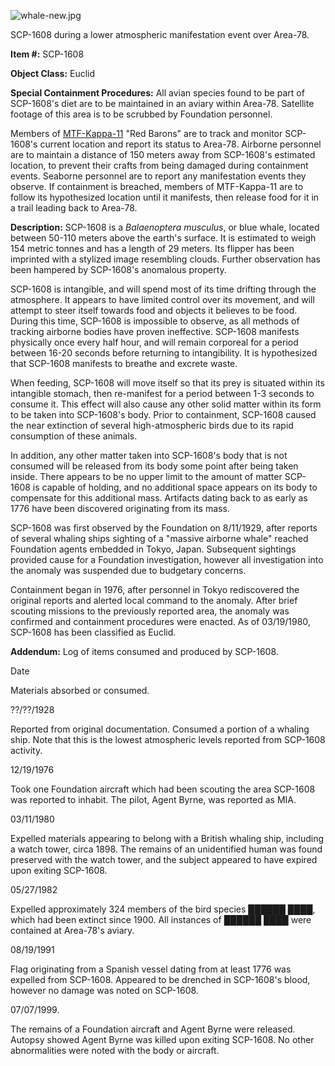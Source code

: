 ![whale-new.jpg](http://scp-wiki.wdfiles.com/local--files/scp-1608/whale-new.jpg)

SCP-1608 during a lower atmospheric manifestation event over Area-78.

**Item #:** SCP-1608

**Object Class:** Euclid

**Special Containment Procedures:** All avian species found to be part of SCP-1608's diet are to be maintained in an aviary within Area-78. Satellite footage of this area is to be scrubbed by Foundation personnel.

Members of [MTF-Kappa-11](/scp-1712) "Red Barons" are to track and monitor SCP-1608's current location and report its status to Area-78. Airborne personnel are to maintain a distance of 150 meters away from SCP-1608's estimated location, to prevent their crafts from being damaged during containment events. Seaborne personnel are to report any manifestation events they observe. If containment is breached, members of MTF-Kappa-11 are to follow its hypothesized location until it manifests, then release food for it in a trail leading back to Area-78.

**Description:** SCP-1608 is a _Balaenoptera musculus_, or blue whale, located between 50-110 meters above the earth's surface. It is estimated to weigh 154 metric tonnes and has a length of 29 meters. Its flipper has been imprinted with a stylized image resembling clouds. Further observation has been hampered by SCP-1608's anomalous property.

SCP-1608 is intangible, and will spend most of its time drifting through the atmosphere. It appears to have limited control over its movement, and will attempt to steer itself towards food and objects it believes to be food. During this time, SCP-1608 is impossible to observe, as all methods of tracking airborne bodies have proven ineffective. SCP-1608 manifests physically once every half hour, and will remain corporeal for a period between 16-20 seconds before returning to intangibility. It is hypothesized that SCP-1608 manifests to breathe and excrete waste.

When feeding, SCP-1608 will move itself so that its prey is situated within its intangible stomach, then re-manifest for a period between 1-3 seconds to consume it. This effect will also cause any other solid matter within its form to be taken into SCP-1608's body. Prior to containment, SCP-1608 caused the near extinction of several high-atmospheric birds due to its rapid consumption of these animals.

In addition, any other matter taken into SCP-1608's body that is not consumed will be released from its body some point after being taken inside. There appears to be no upper limit to the amount of matter SCP-1608 is capable of holding, and no additional space appears on its body to compensate for this additional mass. Artifacts dating back to as early as 1776 have been discovered originating from its mass.

SCP-1608 was first observed by the Foundation on 8/11/1929, after reports of several whaling ships sighting of a "massive airborne whale" reached Foundation agents embedded in Tokyo, Japan. Subsequent sightings provided cause for a Foundation investigation, however all investigation into the anomaly was suspended due to budgetary concerns.

Containment began in 1976, after personnel in Tokyo rediscovered the original reports and alerted local command to the anomaly. After brief scouting missions to the previously reported area, the anomaly was confirmed and containment procedures were enacted. As of 03/19/1980, SCP-1608 has been classified as Euclid.

**Addendum:** Log of items consumed and produced by SCP-1608.

Date

Materials absorbed or consumed.

??/??/1928

Reported from original documentation. Consumed a portion of a whaling ship. Note that this is the lowest atmospheric levels reported from SCP-1608 activity.

12/19/1976

Took one Foundation aircraft which had been scouting the area SCP-1608 was reported to inhabit. The pilot, Agent Byrne, was reported as MIA.

03/11/1980

Expelled materials appearing to belong with a British whaling ship, including a watch tower, circa 1898. The remains of an unidentified human was found preserved with the watch tower, and the subject appeared to have expired upon exiting SCP-1608.

05/27/1982

Expelled approximately 324 members of the bird species ██████ ████, which had been extinct since 1900. All instances of ██████ ████ were contained at Area-78's aviary.

08/19/1991

Flag originating from a Spanish vessel dating from at least 1776 was expelled from SCP-1608. Appeared to be drenched in SCP-1608's blood, however no damage was noted on SCP-1608.

07/07/1999.

The remains of a Foundation aircraft and Agent Byrne were released. Autopsy showed Agent Byrne was killed upon exiting SCP-1608. No other abnormalities were noted with the body or aircraft.
